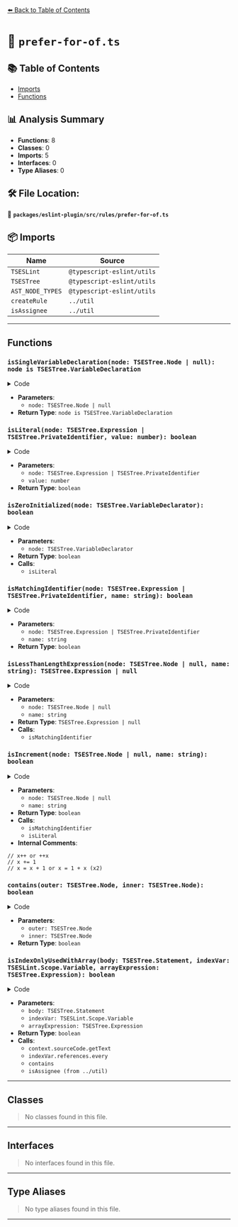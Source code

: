 [⬅️ Back to Table of Contents](../../../../index.md)

# 📄 `prefer-for-of.ts`

## 📚 Table of Contents

- [Imports](#imports)
- [Functions](#functions)

## 📊 Analysis Summary

- **Functions**: 8
- **Classes**: 0
- **Imports**: 5
- **Interfaces**: 0
- **Type Aliases**: 0

## 🛠️ File Location:
📂 **`packages/eslint-plugin/src/rules/prefer-for-of.ts`**

## 📦 Imports

| Name | Source |
|------|--------|
| `TSESLint` | `@typescript-eslint/utils` |
| `TSESTree` | `@typescript-eslint/utils` |
| `AST_NODE_TYPES` | `@typescript-eslint/utils` |
| `createRule` | `../util` |
| `isAssignee` | `../util` |


---

## Functions

### `isSingleVariableDeclaration(node: TSESTree.Node | null): node is TSESTree.VariableDeclaration`

<details><summary>Code</summary>

```ts
function isSingleVariableDeclaration(
      node: TSESTree.Node | null,
    ): node is TSESTree.VariableDeclaration {
      return (
        node?.type === AST_NODE_TYPES.VariableDeclaration &&
        node.kind !== 'const' &&
        node.declarations.length === 1
      );
    }
```
</details>

- **Parameters**:
  - `node: TSESTree.Node | null`
- **Return Type**: `node is TSESTree.VariableDeclaration`
### `isLiteral(node: TSESTree.Expression | TSESTree.PrivateIdentifier, value: number): boolean`

<details><summary>Code</summary>

```ts
function isLiteral(
      node: TSESTree.Expression | TSESTree.PrivateIdentifier,
      value: number,
    ): boolean {
      return node.type === AST_NODE_TYPES.Literal && node.value === value;
    }
```
</details>

- **Parameters**:
  - `node: TSESTree.Expression | TSESTree.PrivateIdentifier`
  - `value: number`
- **Return Type**: `boolean`
### `isZeroInitialized(node: TSESTree.VariableDeclarator): boolean`

<details><summary>Code</summary>

```ts
function isZeroInitialized(node: TSESTree.VariableDeclarator): boolean {
      return node.init != null && isLiteral(node.init, 0);
    }
```
</details>

- **Parameters**:
  - `node: TSESTree.VariableDeclarator`
- **Return Type**: `boolean`
- **Calls**:
  - `isLiteral`
### `isMatchingIdentifier(node: TSESTree.Expression | TSESTree.PrivateIdentifier, name: string): boolean`

<details><summary>Code</summary>

```ts
function isMatchingIdentifier(
      node: TSESTree.Expression | TSESTree.PrivateIdentifier,
      name: string,
    ): boolean {
      return node.type === AST_NODE_TYPES.Identifier && node.name === name;
    }
```
</details>

- **Parameters**:
  - `node: TSESTree.Expression | TSESTree.PrivateIdentifier`
  - `name: string`
- **Return Type**: `boolean`
### `isLessThanLengthExpression(node: TSESTree.Node | null, name: string): TSESTree.Expression | null`

<details><summary>Code</summary>

```ts
function isLessThanLengthExpression(
      node: TSESTree.Node | null,
      name: string,
    ): TSESTree.Expression | null {
      if (
        node?.type === AST_NODE_TYPES.BinaryExpression &&
        node.operator === '<' &&
        isMatchingIdentifier(node.left, name) &&
        node.right.type === AST_NODE_TYPES.MemberExpression &&
        isMatchingIdentifier(node.right.property, 'length')
      ) {
        return node.right.object;
      }
      return null;
    }
```
</details>

- **Parameters**:
  - `node: TSESTree.Node | null`
  - `name: string`
- **Return Type**: `TSESTree.Expression | null`
- **Calls**:
  - `isMatchingIdentifier`
### `isIncrement(node: TSESTree.Node | null, name: string): boolean`

<details><summary>Code</summary>

```ts
function isIncrement(node: TSESTree.Node | null, name: string): boolean {
      if (!node) {
        return false;
      }

      switch (node.type) {
        case AST_NODE_TYPES.UpdateExpression:
          // x++ or ++x
          return (
            node.operator === '++' && isMatchingIdentifier(node.argument, name)
          );
        case AST_NODE_TYPES.AssignmentExpression:
          if (isMatchingIdentifier(node.left, name)) {
            if (node.operator === '+=') {
              // x += 1
              return isLiteral(node.right, 1);
            }
            if (node.operator === '=') {
              // x = x + 1 or x = 1 + x
              const expr = node.right;
              return (
                expr.type === AST_NODE_TYPES.BinaryExpression &&
                expr.operator === '+' &&
                ((isMatchingIdentifier(expr.left, name) &&
                  isLiteral(expr.right, 1)) ||
                  (isLiteral(expr.left, 1) &&
                    isMatchingIdentifier(expr.right, name)))
              );
            }
          }
      }
      return false;
    }
```
</details>

- **Parameters**:
  - `node: TSESTree.Node | null`
  - `name: string`
- **Return Type**: `boolean`
- **Calls**:
  - `isMatchingIdentifier`
  - `isLiteral`
- **Internal Comments**:
```
// x++ or ++x
// x += 1
// x = x + 1 or x = 1 + x (x2)
```

### `contains(outer: TSESTree.Node, inner: TSESTree.Node): boolean`

<details><summary>Code</summary>

```ts
function contains(outer: TSESTree.Node, inner: TSESTree.Node): boolean {
      return (
        outer.range[0] <= inner.range[0] && outer.range[1] >= inner.range[1]
      );
    }
```
</details>

- **Parameters**:
  - `outer: TSESTree.Node`
  - `inner: TSESTree.Node`
- **Return Type**: `boolean`
### `isIndexOnlyUsedWithArray(body: TSESTree.Statement, indexVar: TSESLint.Scope.Variable, arrayExpression: TSESTree.Expression): boolean`

<details><summary>Code</summary>

```ts
function isIndexOnlyUsedWithArray(
      body: TSESTree.Statement,
      indexVar: TSESLint.Scope.Variable,
      arrayExpression: TSESTree.Expression,
    ): boolean {
      const arrayText = context.sourceCode.getText(arrayExpression);
      return indexVar.references.every(reference => {
        const id = reference.identifier;
        const node = id.parent;
        return (
          !contains(body, id) ||
          (node.type === AST_NODE_TYPES.MemberExpression &&
            node.object.type !== AST_NODE_TYPES.ThisExpression &&
            node.property === id &&
            context.sourceCode.getText(node.object) === arrayText &&
            !isAssignee(node))
        );
      });
    }
```
</details>

- **Parameters**:
  - `body: TSESTree.Statement`
  - `indexVar: TSESLint.Scope.Variable`
  - `arrayExpression: TSESTree.Expression`
- **Return Type**: `boolean`
- **Calls**:
  - `context.sourceCode.getText`
  - `indexVar.references.every`
  - `contains`
  - `isAssignee (from ../util)`

---

## Classes

> No classes found in this file.


---

## Interfaces

> No interfaces found in this file.


---

## Type Aliases

> No type aliases found in this file.


---